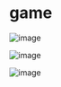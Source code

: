 # game

![image](https://user-images.githubusercontent.com/121049907/213955374-515c855f-bc98-42ec-ae7b-8b9f50c30412.png)

![image](https://user-images.githubusercontent.com/121049907/213955396-9a320848-b747-4743-9ba2-36ee3b7c462d.png)

![image](https://user-images.githubusercontent.com/121049907/213955414-e9df93e1-b37c-4036-9ef4-74cb46831699.png)

